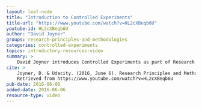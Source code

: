 ```yaml
---
layout: leaf-node
title: "Introduction to Controlled Experiments"
title-url: "https://www.youtube.com/watch?v=HL2cXBeqb6U"
youtube-id: HL2cXBeqb6U
author: "David Joyner"
groups: research-principles-and-methodologies
categories: controlled-experiments
topics: introductory-resources-video
summary: >
    David Joyner introduces Controlled Experiments as part of Research Principles and Methodologies.
cite: >
    Joyner, D. & Udacity. (2016, June 6). Research Principles and Methodologies: Controlled Experiments Introductory Video.
    Retrieved from https://www.youtube.com/watch?v=HL2cXBeqb6U
pub-date: 2016-06-06
added-date: 2016-06-06
resource-type: video
---
```

